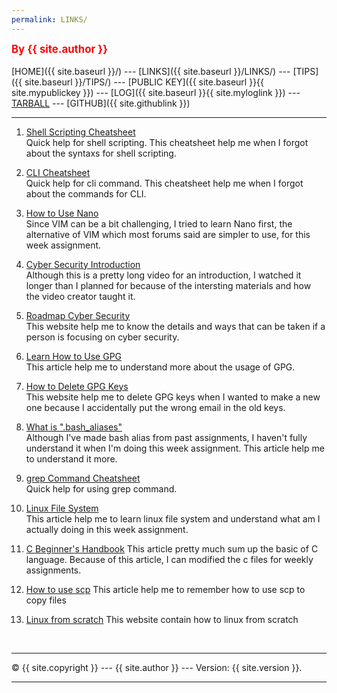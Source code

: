 ```yaml
---
permalink: LINKS/
---
```

<span style="color:red; font-weight:bold; font-size:larger;">By {{ site.author }}</span>
<br><br>
[HOME]({{ site.baseurl }}/) ---
[LINKS]({{ site.baseurl }}/LINKS/) ---
[TIPS]({{ site.baseurl }}/TIPS/) ---
[PUBLIC KEY]({{ site.baseurl }}{{ site.mypublickey }}) ---
[LOG]({{ site.baseurl }}{{ site.myloglink }}) ---
[TARBALL]({{site.tarballlink}}) ---
[GITHUB]({{ site.githublink }})
<br>
<hr>


1. [Shell Scripting Cheatsheet](https://devhints.io/bash)<br>
Quick help for shell scripting.
This cheatsheet help me when I forgot about the syntaxs for shell scripting.

2. [CLI Cheatsheet ](https://www.cheatography.com/davechild/cheat-sheets/linux-command-line/)<br>
Quick help for cli command. 
This cheatsheet help me when I forgot about the commands for CLI.

3. [How to Use Nano](https://linuxize.com/post/how-to-use-nano-text-editor/)<br>
Since VIM can be a bit challenging, I tried to learn Nano first, the alternative of VIM which most forums said are simpler to use, for this week assignment.

4. [Cyber Security Introduction](https://www.youtube.com/watch?v=rcDO8km6R6c)<br>
Although this is a pretty long video for an introduction, I watched it longer than I planned for because of the intersting materials and how the video creator taught it.

5. [Roadmap Cyber Security](https://itgid.org/roadmap-karir-cyber-security-professional/)<br>
This website help me to know the details and ways that can be taken if a person is focusing on cyber security.

6. [Learn How to Use GPG](https://medium.com/kode-dan-kodean/belajar-memakai-gnu-privacy-guard-gnupg-gpg-3944e19dba91e)<br> 
This article help me to understand more about the usage of GPG.

7. [How to Delete GPG Keys](https://linuxhint.com/delete-gpg-keys-linux/)<br>
This website help me to delete GPG keys when I wanted to make a new one because I accidentally put the wrong email in the old keys.

8. [What is ".bash_aliases"](https://opensource.com/article/19/17/bash-aliases)<br>
Although I've made bash alias from past assignments, I haven't fully understand it when I'm doing this week assignment. This article help me to understand it more.

9. [grep Command Cheatsheet](https://www.geeksforgeek.org/grep-command-in-unixlinux/)<br>
Quick help for using grep command.

10. [Linux File System](https://www.javatpoint.com/linux-file-system)<br>
This article help me to learn linux file system and understand what am I actually doing in this week assignment.

11. [C Beginner's Handbook](https://www.freecodecamp.org/news/the-c-beginners-handbook/)
This article pretty much sum up the basic of C language. Because of this article, I can modified the c files for weekly assignments.

12. [How to use scp](https://www.hostinger.co.id/tutorial/scp-linux)
This article help me to remember how to use scp to copy files 

113. [Linux from scratch](https://www.linuxfromscratch/lfs/view/11.2/)
This website contain how to linux from scratch


<br>
<hr>
&copy; {{ site.copyright }} --- {{ site.author }} --- Version: {{ site.version }}.
<hr>
<br>
